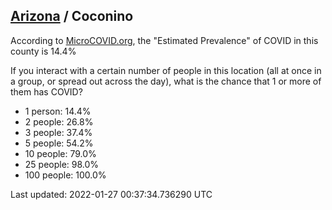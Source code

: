 
## [Arizona](/united-states/arizona) / Coconino

According to [MicroCOVID.org](http://microcovid.org),
the "Estimated Prevalence" of COVID in this county is 14.4%

If you interact with a certain number of people in this location
(all at once in a group, or spread out across the day), what is the chance that
1 or more of them has COVID?

- 1 person: 14.4%
- 2 people: 26.8%
- 3 people: 37.4%
- 5 people: 54.2%
- 10 people: 79.0%
- 25 people: 98.0%
- 100 people: 100.0%

Last updated: 2022-01-27 00:37:34.736290 UTC
